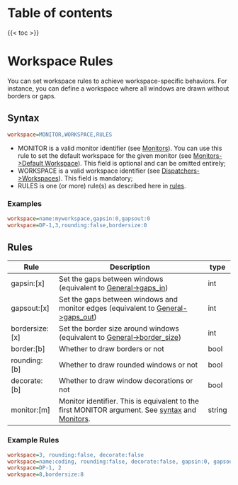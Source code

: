 # Table of contents

{{< toc >}}

# Workspace Rules
You can set workspace rules to achieve workspace-specific behaviors. For instance, you can define a workspace where all windows are drawn without borders or gaps.


## Syntax
```ini
workspace=MONITOR,WORKSPACE,RULES
```

- MONITOR is a valid monitor identifier (see [Monitors](Monitors.md)). You can use this rule to set the default workspace for the given monitor (see [Monitors->Default Workspace](Monitors#default-workspace)). This field is optional and can be omitted entirely;
- WORKSPACE is a valid workspace identifier (see [Dispatchers->Workspaces](Dispatchers#workspaces)). This field is mandatory;
- RULES is one (or more) rule(s) as described here in [rules](#rules).

### Examples
```ini
workspace=name:myworkspace,gapsin:0,gapsout:0
workspace=DP-1,3,rounding:false,bordersize:0
```

## Rules
| Rule | Description | type|
| ---- | ----------- | ----|
| gapsin:[x] | Set the gaps between windows (equivalent to [General->gaps_in](Variables#general)) | int
| gapsout:[x] | Set the gaps between windows and monitor edges (equivalent to [General->gaps_out](Variables#general)) | int
| bordersize:[x] | Set the border size around windows (equivalent to [General->border_size](Variables#general)) | int
| border:[b]| Whether to draw borders or not| bool 
| rounding:[b] |Whether to draw rounded windows or not | bool
| decorate:[b] | Whether to draw window decorations or not | bool
| monitor:[m] | Monitor identifier. This is equivalent to the first MONITOR argument. See [syntax](#syntax) and [Monitors](Monitors.md).| string

### Example Rules
```ini
workspace=3, rounding:false, decorate:false
workspace=name:coding, rounding:false, decorate:false, gapsin:0, gapsout:0, border:false, decorate:false, monitor:DP-1
workspace=DP-1, 2
workspace=8,bordersize:8
```